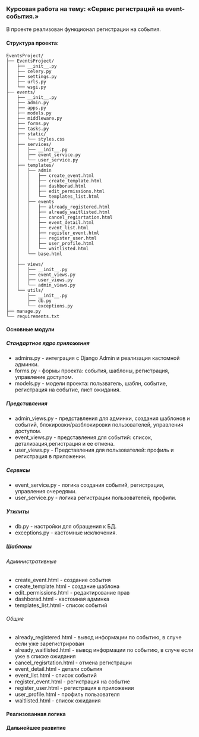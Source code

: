 ### Курсовая работа на тему: «Сервис регистраций на event-события.»

В проекте реализован функционал регистрации на события. 
#### Структура проекта:
```
EventsProject/
├── EventsProject/
│   ├── __init__.py
│   ├── celery.py
│   ├── settings.py
│   ├── urls.py
│   └── wsgi.py
├── events/
│   ├── __init__.py
│   ├── admin.py
│   ├── apps.py
│   ├── models.py
│   ├── middleware.py
│   ├── forms.py 
│   ├── tasks.py 
│   ├── static/
│   │   └── styles.css
│   ├── services/
│   │   ├── __init__.py
│   │   ├── event_service.py
│   │   └── user_service.py
│   ├── templates/
│   │   ├── admin
│   │   │   ├── create_event.html
│   │   │   ├── create_template.html
│   │   │   ├── dashborad.html
│   │   │   ├── edit_permissions.html
│   │   │   └── templates_list.html
│   │   ├── events
│   │   │   ├── already_registered.html
│   │   │   ├── already_waitlisted.html
│   │   │   ├── cancel_regisrtation.html
│   │   │   ├── event_detail.html
│   │   │   ├── event_list.html
│   │   │   ├── register_event.html
│   │   │   ├── register_user.html
│   │   │   ├── user_profile.html
│   │   │   └── waitlisted.html
│   │   └── base.html
│   │
│   ├── views/
│   │   ├── __init__.py
│   │   ├── event_views.py
│   │   ├── user_views.py
│   │   └── admin_views.py
│   └── utils/
│       ├── __init__.py
│       ├── db.py 
│       └── exceptions.py
├── manage.py
└── requirements.txt
```
#### Основные модули

##### Стандартное ядро приложения
* admins.py - интеграция с Django Admin и реализация кастомной админки.  
* forms.py  - формы проекта: события, шаблоны, регистрация, управление доступом.
* models.py - модели проекта: пользватель, шаблн, событие, регистрация на событие, лист ожидания.

##### Представления  
* admin_views.py - представления для админки, создания шаблонов и событий, блокировки/разблокировки пользователей, управления доступом.
* event_views.py - представления для событий: список, детализация,регистрация и ее отмена.   
* user_views.py  - Представления для пользователей: профиль и регистрация в приложении.

##### Сервисы   
* event_service.py - логика создания событий, регистрации, управления очередями.  
* user_service.py  - логика регистрации пользователей, профили.
  
##### Утилиты  
* db.py         - настройки для обращения к БД.  
* exceptions.py - кастомные исключения.

##### Шаблоны

###### Административные  
* create_event.html     - создание события  
* create_template.html  - создание шаблона  
* edit_permissions.html - редактирование прав  
* dashborad.html        - кастомная админка  
* templates_list.html   - список событий  

###### Общие 
* already_registered.html  - вывод информации по событию, в случе если уже зарегистрирован  
* already_waitlisted.html  - вывод информации по событию, в случе если уже в списке ожидания  
* cancel_regisrtation.html - отмена регистрации  
* event_detail.html        - детали события  
* event_list.html          - список событий  
* register_event.html      - регистрация на событие  
* register_user.html       - регистрация в приложении  
* user_profile.html        - профиль пользователя  
* waitlisted.html          - список ожидания  

#### Реализованная логика  

#### Дальнейшее развитие
